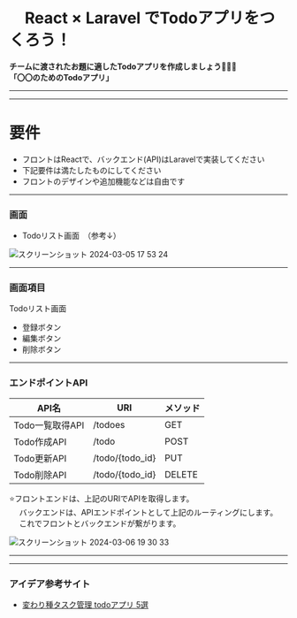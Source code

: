 # 　React × Laravel でTodoアプリをつくろう！

**チームに渡されたお題に適したTodoアプリを作成しましょう👨🏼‍🌾**   
**「〇〇のためのTodoアプリ」**

------     
------
# 要件
- フロントはReactで、バックエンド(API)はLaravelで実装してください
- 下記要件は満たしたものにしてください
- フロントのデザインや追加機能などは自由です

-----------------------

### 画面
- Todoリスト画面　（参考↓）
  
![スクリーンショット 2024-03-05 17 53 24](https://github.com/madoka-takanami/StudyEvent_test_todo_app/assets/100367315/5799c64a-a98f-4612-8ff0-d4769c497cc7)
 
-----------------------

### 画面項目
Todoリスト画面
- 登録ボタン
- 編集ボタン
- 削除ボタン


-----------------------

### エンドポイントAPI
|API名　| URI  |メソッド|
|---|---|---|
|Todo一覧取得API	|/todoes	|	GET	|
|Todo作成API	|/todo	|	POST |
|Todo更新API	|/todo/{todo_id}	| 	PUT	|
|Todo削除API	|/todo/{todo_id}	|	DELETE	|

 
⭐️フロントエンドは、上記のURIでAPIを取得します。  
　 バックエンドは、APIエンドポイントとして上記のルーティングにします。  
　 これでフロントとバックエンドが繋がります。  
   
![スクリーンショット 2024-03-06 19 30 33](https://github.com/madoka-takanami/StudyEvent_test_todo_app/assets/100367315/cc168a1a-df0b-4baf-8655-6b0f3eaac228)


-----------------------



-----

### アイデア参考サイト
- [変わり種タスク管理 todoアプリ 5選](https://travelwork.jp/2023/03/todo_game)
